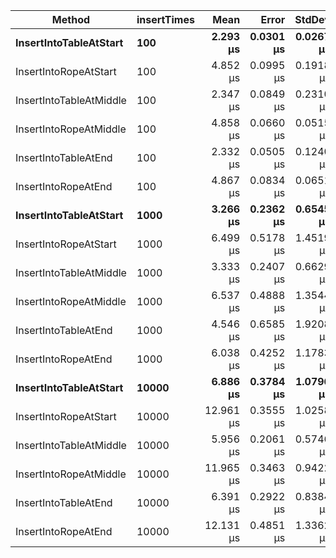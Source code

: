 |                  Method | insertTimes |      Mean |     Error |    StdDev |    Median | Allocated |
|------------------------ |------------ |----------:|----------:|----------:|----------:|----------:|
|  **InsertIntoTableAtStart** |         **100** |  **2.293 μs** | **0.0301 μs** | **0.0267 μs** |  **2.300 μs** |    **1808 B** |
|   InsertIntoRopeAtStart |         100 |  4.852 μs | 0.0995 μs | 0.1918 μs |  4.800 μs |     816 B |
| InsertIntoTableAtMiddle |         100 |  2.347 μs | 0.0849 μs | 0.2310 μs |  2.300 μs |    1712 B |
|  InsertIntoRopeAtMiddle |         100 |  4.858 μs | 0.0660 μs | 0.0515 μs |  4.900 μs |    1984 B |
|    InsertIntoTableAtEnd |         100 |  2.332 μs | 0.0505 μs | 0.1240 μs |  2.300 μs |    1712 B |
|     InsertIntoRopeAtEnd |         100 |  4.867 μs | 0.0834 μs | 0.0651 μs |  4.900 μs |    1984 B |
|  **InsertIntoTableAtStart** |        **1000** |  **3.266 μs** | **0.2362 μs** | **0.6545 μs** |  **3.000 μs** |    **2728 B** |
|   InsertIntoRopeAtStart |        1000 |  6.499 μs | 0.5178 μs | 1.4519 μs |  5.900 μs |     936 B |
| InsertIntoTableAtMiddle |        1000 |  3.333 μs | 0.2407 μs | 0.6629 μs |  3.200 μs |    2632 B |
|  InsertIntoRopeAtMiddle |        1000 |  6.537 μs | 0.4888 μs | 1.3544 μs |  6.000 μs |    2104 B |
|    InsertIntoTableAtEnd |        1000 |  4.546 μs | 0.6585 μs | 1.9208 μs |  3.500 μs |    2632 B |
|     InsertIntoRopeAtEnd |        1000 |  6.038 μs | 0.4252 μs | 1.1783 μs |  5.700 μs |    2104 B |
|  **InsertIntoTableAtStart** |       **10000** |  **6.886 μs** | **0.3784 μs** | **1.0796 μs** |  **6.600 μs** |    **2840 B** |
|   InsertIntoRopeAtStart |       10000 | 12.961 μs | 0.3555 μs | 1.0258 μs | 12.900 μs |    1096 B |
| InsertIntoTableAtMiddle |       10000 |  5.956 μs | 0.2061 μs | 0.5746 μs |  5.800 μs |    2744 B |
|  InsertIntoRopeAtMiddle |       10000 | 11.965 μs | 0.3463 μs | 0.9422 μs | 11.700 μs |    2264 B |
|    InsertIntoTableAtEnd |       10000 |  6.391 μs | 0.2922 μs | 0.8384 μs |  6.150 μs |    2744 B |
|     InsertIntoRopeAtEnd |       10000 | 12.131 μs | 0.4851 μs | 1.3362 μs | 11.800 μs |    2264 B |
